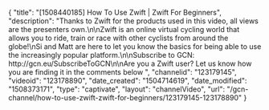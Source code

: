 {
    "title": "[1508440185] How To Use Zwift | Zwift For Beginners",
    "description": "Thanks to Zwift for the products used in this video, all views are the presenters own.\n\nZwift is an online virtual cycling world that allows you to ride, train or race with other cyclists from around the globe!\nSi and Matt are here to let you know the basics for being able to use the increasingly popular platform.\n\nSubscribe to GCN: http:\/\/gcn.eu\/SubscribeToGCN\n\nAre you a Zwift user? Let us know how you are finding it in the comments below ",
    "channelid": "123179145",
    "videoid": "123178890",
    "date_created": "1504714619",
    "date_modified": "1508373171",
    "type": "captivate",
    "layout": "channelVideo",
    "url": "\/gcn-channel\/how-to-use-zwift-zwift-for-beginners\/123179145-123178890"
}